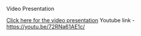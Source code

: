 Video Presentation

<a href="https://youtu.be/72RNa61AE1c/">Click here for the video presentation</a>
Youtube link - https://youtu.be/72RNa61AE1c/
